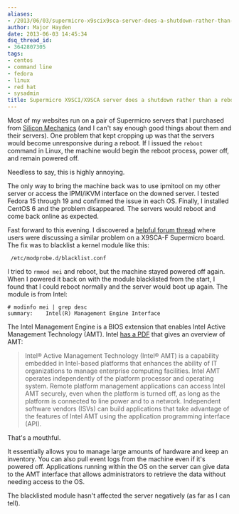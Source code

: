 ```yaml
---
aliases:
- /2013/06/03/supermicro-x9scix9sca-server-does-a-shutdown-rather-than-a-reboot/
author: Major Hayden
date: 2013-06-03 14:45:34
dsq_thread_id:
- 3642807305
tags:
- centos
- command line
- fedora
- linux
- red hat
- sysadmin
title: Supermicro X9SCI/X9SCA server does a shutdown rather than a reboot
---
```


Most of my websites run on a pair of Supermicro servers that I purchased from [Silicon Mechanics][1] (and I can't say enough good things about them and their servers). One problem that kept cropping up was that the servers would become unresponsive during a reboot. If I issued the `reboot` command in Linux, the machine would begin the reboot process, power off, and remain powered off.

Needless to say, this is highly annoying.

The only way to bring the machine back was to use ipmitool on my other server or access the IPMI/iKVM interface on the downed server. I tested Fedora 15 through 19 and confirmed the issue in each OS. Finally, I installed CentOS 6 and the problem disappeared. The servers would reboot and come back online as expected.

Fast forward to this evening. I discovered a [helpful forum thread][2] where users were discussing a similar problem on a X9SCA-F Supermicro board. The fix was to blacklist a kernel module like this:

```
 /etc/modprobe.d/blacklist.conf
```


I tried to `rmmod mei` and reboot, but the machine stayed powered off again. When I powered it back on with the module blacklisted from the start, I found that I could reboot normally and the server would boot up again. The module is from Intel:

```
# modinfo mei | grep desc
summary:    Intel(R) Management Engine Interface
```


The Intel Management Engine is a BIOS extension that enables Intel Active Management Technology (AMT). Intel [has a PDF][3] that gives an overview of AMT:

> Intel® Active Management Technology (Intel® AMT) is a capability embedded in Intel-based platforms that enhances the ability of IT organizations to manage enterprise computing facilities. Intel AMT operates independently of the platform processor and operating system. Remote platform management applications can access Intel AMT securely, even when the platform is turned off, as long as the platform is connected to line power and to a network. Independent software vendors (ISVs) can build applications that take advantage of the features of Intel AMT using the application programming interface (API).

That's a mouthful.

It essentially allows you to manage large amounts of hardware and keep an inventory. You can also pull event logs from the machine even if it's powered off. Applications running within the OS on the server can give data to the AMT interface that allows administrators to retrieve the data without needing access to the OS.

The blacklisted module hasn't affected the server negatively (as far as I can tell).

 [1]: http://www.siliconmechanics.com/
 [2]: http://ubuntuforums.org/showthread.php?t=2024096
 [3]: http://software.intel.com/sites/default/files/m/2/3/8/9/c/17992-intel_amt_overview.pdf